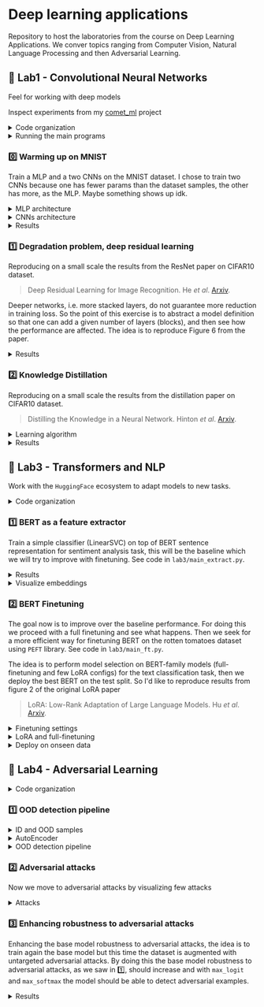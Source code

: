 # Deep learning applications

Repository to host the laboratories from the course on Deep Learning Applications. We conver topics ranging from Computer Vision, Natural Language Processing and then Adversarial Learning.


## :test_tube: Lab1 - Convolutional Neural Networks

Feel for working with deep models

Inspect experiments from my [comet_ml](https://www.comet.com/david-inf/deep-learning-applications) project

<details>
<summary>Code organization</summary>

```bash
pip install -r lab1.txt
```

- `ckpts/` folder that will be automatically created for storing model checkpoints, this uses `torch.save()`
- `configs/` folder that will be automatically created for storing `yaml` configurations files for each experiment
  - `generate_configs.py` automatically generate a configuration file from a given params dict
  - Each model configuration will be stored in `configs/model/`
- `models/` module with MLPs (`mlp.py`) and CNNs (`cnn.py` `resnet.py` `wideresnet.py`) definitions
- `plots/` for results
- `utils/` module with utilities (`misc.py` and `train.py`)
- `cmd_args.py` arguments for main programs
- `mydata.py` wrappers for MNIST and CIFAR10 datasets, augmentations are available too
- `train.py` `distill.py` training utilities for standard training and knowledge distillation training
- Main programs:
  - `main_train.py` main script for training a single model, see `python lab1/main_train.py --help`
  - `main_distill.py` main script for distilling knowledge, see `python lab1/main_distill.py --help`

</details>

<details>
<summary>Running the main programs</summary>

Before running check always if the configuration file is correct (as for the device).

```bash
python lab1/main_train.py --config lab1/configs/CNN/MediumCNN.yaml --view
```

```bash
python lab1/main_train.py --config lab1/configs/CNN/MediumCNN.yaml
```

```bash
001: 100%|█████████████████████████| 391/391 [00:30<00:00, 12.92batch/s, train_acc=0.342, train_loss=1.73, val_acc=0.379, val_loss=1.78]
002: 100%|█████████████████████████| 391/391 [00:37<00:00, 10.32batch/s, train_acc=0.5, train_loss=1.37, val_acc=0.535, val_loss=1.28]
003: 100%|█████████████████████████| 391/391 [00:39<00:00,  9.91batch/s, train_acc=0.586, train_loss=1.15, val_acc=0.597, val_loss=1.16]
```

```bash
python lab1/main_distil.py --config lab1/configs/Distil/DistilCNN_RN32.yaml
```

```bash
001: 100%|████████████████████████| 391/391 [00:13<00:00, 28.11batch/s, train_acc=0.326, train_loss=2.32, val_acc=0.413, val_loss=1.62]
002: 100%|████████████████████████| 391/391 [00:12<00:00, 31.35batch/s, train_acc=0.472, train_loss=1.74, val_acc=0.497, val_loss=1.49]
003: 100%|████████████████████████| 391/391 [00:12<00:00, 31.09batch/s, train_acc=0.537, train_loss=1.48, val_acc=0.55, val_loss=1.27]
```

</details>


### :zero: Warming up on MNIST

Train a MLP and a two CNNs on the MNIST dataset. I chose to train two CNNs because one has fewer params than the dataset samples, the other has more, as the MLP. Maybe something shows up idk.

<details>
<summary>MLP architecture</summary>

The simplest version in which you give as argument a list with hidden unit sizes `layer_sizes=[512, 512, 512]` like in this example. On top of this another linear layer that ends with the number of classes.

```python
layers = []
layers.append(nn.Linear(input_size, layer_sizes[0]))
layers.append(nn.ReLU(inplace=True))
for i in range(len(layer_sizes) - 1):
    layers.append(nn.Linear(layer_sizes[i], layer_sizes[i + 1]))
    layers.append(nn.ReLU(inplace=True))
self.mlp = nn.Sequential(*layers)

self.classifier = nn.Linear(layer_sizes[-1], num_classes)
```

- `python lab1/main_train.py --config lab1/configs/MLP/MLP_mnist.yaml --view`

</details>

<details>
<summary>CNNs architecture</summary>

This architecture follows the concept of the ResNet in which we have "macro-layers" each one with a variable number of blocks.

- `input_adapter`: conv + batchnorm + relu that exits with `num_filters`
- `blocks`: fixed number of layers with variable `BasicBlock` blocks
  - Each `BasicBlock` contains two modules of conv + batchnorm + relu
  - Each layer contains $n$ `BasicBlock`, in the default version $n=1$ (this is specified via the `num_blocks` argument)
  - Optional skip connection in each block by setting `skip=True` (for residual learning comparison)
- `avgpool`: ends with a `(num_filters*2) x 1 x 1` feature map
- `classifier`: classification head

Here we use 2 macro-layers, resulting in `2*2*n+2` total layers.

- `python lab1/main_train.py --config lab1/configs/CNN/CNN1.yaml --view` where `num_blocks=2` and `num_filters=32`
- `python lab1/main_train.py --config lab1/configs/CNN/CNN2.yaml --view` where `num_blocks=2` and `num_filters=64`

</details>

<details>
<summary>Results</summary>

Model  | #params
------ | -----
`MLP`  | 0.93M
`CNN1` | 0.17M
`CNN2` | 0.68M

<p align="middle">
  <img src="lab1/plots/mnist_warmup.svg" alt="Warming up on MNIST" width="60%">
</p>

</details>


### :one: Degradation problem, deep residual learning

Reproducing on a small scale the results from the ResNet paper on CIFAR10 dataset.

> Deep Residual Learning for Image Recognition. He *et al*. [Arxiv](https://arxiv.org/abs/1512.03385).

Deeper networks, i.e. more stacked layers, do not guarantee more reduction in training loss. So the point of this exercise is to abstract a model definition so that one can add a given number of layers (blocks), and then see how the performance are affected. The idea is to reproduce Figure 6 from the paper.

<details>
<summary>Results</summary>

| Model           | `num_blocks` | `num_filters` | #params | Layers | val_acc |
| --------------- | ------------ | ------------- | ------- | ------ | ------- |
| `SmallCNN`      | 1            | 16            | 0.02M   | 6      | 0.7091  |
| `SmallCNNskip`  | 1            | 16            | 0.02M   | 6      | 0.6891  |
| `MediumCNN`     | 5            | 16            | 0.11M   | 22     | 0.7418  |
| `MediumCNNskip` | 5            | 16            | 0.11M   | 22     | 0.7975  |
| `LargeCNN`      | 7            | 16            | 0.16M   | 30     | 0.6916  |
| `LargeCNNskip`  | 7            | 16            | 0.16M   | 30     | 0.8034  |

<p align="middle">
  <img src="lab1/plots/deg_prob.svg" alt="learning" width="60%">
</p>

When adding further layers we see that "adding more layers reduces loss" holds no more. Skip connections, residual learning, solve the problem. Validation accuracy provides evidence as well, i.e. skip connections solve the degradation problem.

</details>


### :two: Knowledge Distillation

Reproducing on a small scale the results from the distillation paper on CIFAR10 dataset.

> Distilling the Knowledge in a Neural Network. Hinton *et al*. [Arxiv](https://arxiv.org/abs/1503.02531).

<details>
<summary>Learning algorithm</summary>

For a given $x$ the frozen teacher and the trainable students both produce logits, the idea is to align the
student's output with the teacher's one.

Loss:
- Soft targets loss $\mathcal{L}_1$: `KLDivLoss(log_target=True, reduction="batchmean")(soft_prob, soft_targets)`
- Hard targets loss $\mathcal{L}_2$: `CrossEntropyLoss()(student_logits, labels)`
- Final loss: $\mathcal{L}=w_1\mathcal{L}_1+w_2\mathcal{L}_2$ with $w_1\gg w_2$ which important to ensure that the knowledge distillation training outperforms that standard training

As the teacher model we use the actual `ResNet` architecture with 3 blocks of `BasicBlock` blocks resulting in
$3n+2$ total layers. Also the same algorithm is applied to the `WideResNet` model (same architecture with pre-activation `BasicBlock`).

- `python lab1/main_train.py --config lab1/configs/ResNet/ResNet32.yaml --view`
- `python lab1/main_train.py --config lab1/configs/WideResNet/WideResNet14-2.yaml --view`

</details>

<details>
<summary>Results</summary>

We define another CNN, named BaseCNN, with skip connections and to have more #params than dataset samples. Here we'd like to compare BaseCNN with standard training and knowledge distillation training. We compare also the two teachers (also warly stopping was applied).

| Name                 | `num_blocks` | `num_filters` | `widen_factor` | #params | Layers | val_acc |
| -------------------- | ------------ | ------------- | -------------- | ------- | ------ | ------- |
| `ResNet32`           | 5            | 16            | 1              | 0.47M   | 32     | 0.8420  |
| `WideResNet14-2`     | 2            | 16            | 2              | 0.69M   | 14     | 0.8500  |
| `BaseCNN`            | 1            | 32            | 1              | 0.08M   | 6      | 0.7690  |
| `DistilCNN_RN32`     | 1            | 32            | 1              | 0.08M   | 6      | 0.7116  |
| `DistilCNN_WRN14-2`  | 1            | 32            | 1              | 0.08M   | 6      | 0.8007  |

<p align="middle">
  <img src="lab1/plots/rn_wrn.svg" alt="WRN vs RN", width="45%">
  &nbsp;
  <img src="lab1/plots/distil.svg" alt="learning" width="45%">
</p>

The distilled model is able to achieve a higher train accuracy earlier. Mostly similar performance on the validation set, however the distilled model stays on top of the base one. The small model trained with distillation has better performance than the same trained in the classical way! And WideResNet outperforms ResNet on both comparisons.

</details>



## :test_tube: Lab3 - Transformers and NLP

Work with the `HuggingFace` ecosystem to adapt models to new tasks.

<details>
<summary>Code organization</summary>

```bash
python install -r lab3.txt
```

- `ckpts/` model checkpoints using `.save_pretrained()` method
- `configs/` configuration files automatically generated using `generate_configs.py` program
- `models/` wrappers for BERT-family models
- `results/` plotted stuffs
- `utils/` module with various utilities inside `misc.py` and `train.py`
- `cmd_args.py` main programs' arguments
- `load_and_eval.py` load the validation or testsplits  and perform inference with a given model checkpoint (you must train first)
- `main_extract.py` main program for obtaining baseline results with a given pretrained extractor, i.e. a BERT-family model from the local `models` module
- `main_ft.py` core of this lab that is the main program for finetuning a pretrained BERT-family model given a configuration file
- `mydata.py` utilities for preprocessing and loading the `rotten_tomatoes` dataset from HuggingFace
- `train.py` train loop

Try `python lab3/main_extract.py --help` and `python lab3/main_ft.py --help`. You'll see that for `main_ft.py` there's the `--view` argument available, that allows to inspect a model given its configuration file via the `--config` argument.

</details>


### :one: BERT as a feature extractor

Train a simple classifier (LinearSVC) on top of BERT sentence representation for sentiment analysis task, this will be the baseline which we will try to improve with finetuning. See code in `lab3/main_extract.py`.


<details>
<summary>Results</summary>

We use the rotten tomatoes dataset with train-val-test splits, hence we use the BERT-family models as feature extractors, then we train a LinearSVC classifier on top of the representation. We compare DistilBERT (`[CLS]` token and mean pooling) and SentenceBERT (two models) extractors.

```bash
chmod +x ./lab3/baseline.sh
./lab3/baseline.sh
```

The `--extract` argument is needed for saving the features locally, this makes possible to train different classifiers on top of those features.

| Extractor for LinearSVC                   | size  | `train_acc` | `val_acc` |
| ----------------------------------------  | ----- | ----------- | --------- |
| `distilbert-base-uncased` (`[CLS]` token) | 67M   | 0.849       | 0.822     |
| `distilbert-base-uncased` (mean pooling)  | 67M   | 0.846       | 0.810     |
| `sentence-transformers/all-MiniLM-L6-v2`  | 22.7M | 0.791       | 0.767     |
| `sentence-transformers/all-mpnet-base-v2` | 109M  | 0.879       | 0.855     |

Being SBERT more suitable than DistilBERT for producing sentence embeddings, as we expected the classifier on top of SBERT has better performance.

</details>


<details>
<summary>Visualize embeddings</summary>

Here we load the features extracted before and visualize them in a 2D space using the UMAP method, see `view_embeds()` function from `lab3/main_extract.py`.-

```bash
python lab3/main_extract.py --extractor distilbert --method cls  --view
python lab3/main_extract.py --extractor sbert --method mpnet --view
```

<p align="middle">
  <img src="lab3/results/distilbert_embeds.svg" alt="Pretrained DistilBERT embeddings" width="45%">
  &nbsp;
  <img src="lab3/results/sbert_embeds.svg" alt="Best pretrained SentenceBERT embeddings" width="45%">
</p>

Here we see the expressive power of SBERT against DistilBERT :)

</details>


### :two: BERT Finetuning

The goal now is to improve over the baseline performance. For doing this we proceed with a full finetuning and see what happens. Then we seek for a more efficient way for finetuning BERT on the rotten tomatoes dataset using `PEFT` library. See code in `lab3/main_ft.py`.

The idea is to perform model selection on BERT-family models (full-finetuning and few LoRA configs) for the text classification task, then we deploy the best BERT on the test split. So I'd like to reproduce results from figure 2 of the original LoRA paper

> LoRA: Low-Rank Adaptation of Large Language Models. Hu *et al*. [Arxiv](https://arxiv.org/abs/2106.09685).

<details>
<summary>Finetuning settings</summary>

So we compare the full-finetuning and few LoRA configurations, for defining these configurations we use the following matrix, since the two questions are (i) do we need to update all the parameters? (ii) how expressive should the updates be?

| params/rank | 8            | 16            |
| ----------- | ------------ | ------------- |
| **q**       | `lora_q8`    | `lora_q16`    |
| **qv**      | `lora_qv8`   | `lora_qv16`   |
| **qkvo**    | `lora_qkvo8` | `lora_qkvo16` |

```bash
chmod +x ./lab3/finetuning.sh
./lab3/finetuning.sh
```

| Model                    | #params (log10) | val_acc |
| ------------------------ | --------------- | ------- |
| `distilbert_full`        | 7.83            | 0.860   |
| `distilbert_lora_q8`     | 5.82            | 0.853   |
| `distilbert_lora_q16`    | 5.87            | 0.853   |
| `distilbert_lora_qv8`    | 5.87            | 0.839   |
| `distilbert_lora_qv16`   | 5.95            | 0.845   |
| `distilbert_lora_qkvo8`  | 5.95            | 0.848   |
| `distilbert_lora_qkvo16` | 6.07            | 0.850   |

Being the full-finetuning not that much expensive to train, this will be the final model to deploy on unseen data.

</details>


<details>
<summary>LoRA and full-finetuning</summary>

Efficient way for finetuning BERT on rotten tomatoes dataset using `PEFT` library

<p align="middle">
  <img src="lab3/results/lora.svg" alt="LoRA against full-finetuning" width="50%">
</p>

</details>


<details>
<summary>Deploy on onseen data</summary>

Obviously the full-finetuned DistilBERT has the better performance, and since the finetuning isn't that much expensive yet, `distilbert_full` will be deployed on unseed data from rotten tomatoes dataset, i.e. the test split.

```bash
python lab3/load_and_eval.py --split test --config lab3/configs/distilbert_full.yaml
```

This results in an accuracy value of `0.841`.

</details>


## :test_tube: Lab4 - Adversarial Learning

<details>
<summary>Code organization</summary>

```bash
pip install -r lab1.txt
```

Inside the `lab4/` folder there are the following programs

- `ckpts/`
- `models/` with `autoencoder.py`
- `plots/`
  - Results from OOD detection on CIFAR100 subsets (aquatic mammals and people) and FakeData
- `utils/` various utilities
- `main_detection.py` main program for launching the OOD detection pipeline on the given dataset from `lab4/mydata.py`
- `mydata.py` various datasets for OOD detection
- `train.py` main program for training the AutoEncoder on CIFAR10 dataset

</details>


### :one: OOD detection pipeline

<details>
<summary>ID and OOD samples</summary>

We choose as in-distribution (ID) dataset CIFAR10 (10000 samples from test split), and few out-of-distribution (OOD) datasets
- **aquatic mammals** subset from CIFAR100 (2500 samples from train split) `python lab4/mydata --ood aquatic`
- **people** subset from CIFAR100 `python lab4/mydata --ood people`
- **noise** generate from FakeData dataset `python lab4/mydata --ood noise`

<table>
  <caption>CIFAR10, CIFAR100 (aquatic mammals), CIFAR100 (people), and FakeData
  <tr>
    <td><img src="lab4/plots/id_imgs.png" alt="ID samples" width="100%"></td>
    <td><img src="lab4/plots/aquatic/ood_imgs.png" alt="OOD samples" width="100%"></td>
    <td><img src="lab4/plots/people/ood_imgs.png" alt="OOD samples" width="100%"></td>
    <td><img src="lab4/plots/noise/ood_imgs.png" alt="OOD samples" width="100%"></td>
  </tr>
</table>

</details>

<details>
<summary>AutoEncoder</summary>

Train the AE using `python lab4/train_ae.py --config lab4/ckpts/autoencoder.yaml`. This autoencoder is trained to reconstruct ID samples, so when passing an OOD sample, the MSE computes like a distance from its ID version, hence higher the MSE, higher the chance of being OOD - this will be the metric for detecting OOD samples.

The AE outputs with a sigmoid, so images needs to be in [0,1] already, as done in the lab1 exercises.

</details>

<details>
<summary>OOD detection pipeline</summary>

OOD detection pipeline for all the OOD datasets chosen, see `python lab4/main_detection.py --help`, plot data with `python lab4/mydata.py`. Do this by changing the code in `lab4/mydata.py` default: FakeData since is the only one dataset in which the AutoEncoder seems to work well. I would say that the method doesn't work on the two CIFAR100 subsets since CIFAR10 is a subset as well, and the distribution might be the same regardless of being different classes.

```bash
chmod +x ./lab4/detection_pipeline.sh
./lab4/detection_pipeline.sh
```

<table>
  <caption>Performance on CIFAR100 aquatic mammals subset</caption>
  <tr>
    <td><img src="lab4/plots/aquatic/scores_max_logit_CNN.svg" alt="Scores from CNN using max_logit", width="100%"></td>
    <td><img src="lab4/plots/aquatic/scores_max_softmax_CNN.svg" alt="Scores from CNN using max_softmax", width="100%"></td>
    <td><img src="lab4/plots/aquatic/scores_mse_AutoEncoder.svg" alt="Scores from CNN using max_logit", width="100%"></td>
  </tr>
  <tr>
    <td><img src="lab4/plots/aquatic/roc_pr_max_logit_CNN.svg" alt="ROC and PR curves", width="100%"></td>
    <td><img src="lab4/plots/aquatic/roc_pr_max_softmax_CNN.svg" alt="ROC and PR curves", width="100%"></td>
    <td><img src="lab4/plots/aquatic/roc_pr_mse_AutoEncoder.svg" alt="ROC and PR curves", width="100%"></td>
  </tr>
</table>

<table>
  <caption>Performance on CIFAR100 people subset</caption>
  <tr>
    <td><img src="lab4/plots/people/scores_max_logit_CNN.svg" alt="Scores from CNN using max_logit", width="100%"></td>
    <td><img src="lab4/plots/people/scores_max_softmax_CNN.svg" alt="Scores from CNN using max_softmax", width="100%"></td>
    <td><img src="lab4/plots/people/scores_mse_AutoEncoder.svg" alt="Scores from CNN using max_logit", width="100%"></td>
  </tr>
  <tr>
    <td><img src="lab4/plots/people/roc_pr_max_logit_CNN.svg" alt="ROC and PR curves", width="100%"></td>
    <td><img src="lab4/plots/people/roc_pr_max_softmax_CNN.svg" alt="ROC and PR curves", width="100%"></td>
    <td><img src="lab4/plots/people/roc_pr_mse_AutoEncoder.svg" alt="ROC and PR curves", width="100%"></td>
  </tr>
</table>

<table>
  <caption>Performance on FakeData</caption>
  <tr>
    <td><img src="lab4/plots/noise/scores_max_logit_CNN.svg" alt="Scores from CNN using max_logit", width="100%"></td>
    <td><img src="lab4/plots/noise/scores_max_softmax_CNN.svg" alt="Scores from CNN using max_softmax", width="100%"></td>
    <td><img src="lab4/plots/noise/scores_mse_AutoEncoder.svg" alt="Scores from CNN using max_logit", width="100%"></td>
  </tr>
  <tr>
    <td><img src="lab4/plots/noise/roc_pr_max_logit_CNN.svg" alt="ROC and PR curves", width="100%"></td>
    <td><img src="lab4/plots/noise/roc_pr_max_softmax_CNN.svg" alt="ROC and PR curves", width="100%"></td>
    <td><img src="lab4/plots/noise/roc_pr_mse_AutoEncoder.svg" alt="ROC and PR curves", width="100%"></td>
  </tr>
</table>

</details>


### :two: Adversarial attacks

Now we move to adversarial attacks by visualizing few attacks

<details>
<summary>Attacks</summary>

Run the shell script that contains commands for running an untargeted and targeted attacks

```bash
chmod +x ./lab4/adversarial.sh
./lab4/adversarial.sh
```

<table>
  <caption>Targeted and untarged attacks
  <tr>
    <td><img src="lab4/plots/adversarial/untargeted.svg"></td>
    <td><img src="lab4/plots/adversarial/targeted.svg"></td>
  </tr>
</table>

</details>


### :three: Enhancing robustness to adversarial attacks

Enhancing the base model robustness to adversarial attacks, the idea is to train again the base model but this time the dataset is augmented with untargeted adversarial attacks. By doing this the base model robustness to adversarial attacks, as we saw in :one:, should increase and with `max_logit` and `max_softmax` the model should be able to detect adversarial examples.

<details>
<summary>Results</summary>

```bash
chmod +x ./lab4/adversarial_training.sh
```

This script runs the full pipeline that comprises the adversarial training to obtain the model `RobustCNN` then the OOD detection pipeline.

</details>
